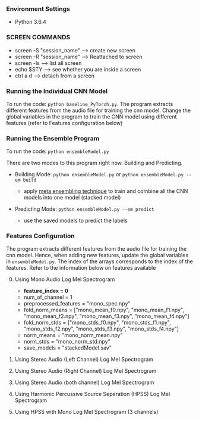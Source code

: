 ### Environment Settings
- Python 3.6.4

### SCREEN COMMANDS
- screen -S "session_name" --> create new screen
- screen -R "session_name" --> Reattached to screen
- screen -ls --> list all screen
- echo $STY --> see whether you are inside a screen
- ctrl a d --> detach from a screen

### Running the Individual CNN Model

To run the code: `python baseline_PyTorch.py`. The program extracts different features from the audio file for training the cnn model. Change the global variables in the program to train the CNN model using different features (refer to Features configuration below)

### Running the Ensemble Program

To run the code: `python ensembleModel.py`

There are two modes to this program right now. Building and Predicting. 

* Building Mode: `python ensembleModel.py` or `python ensembleModel.py --em build`
	* apply [meta ensembling technique](http://blog.kaggle.com/2016/12/27/a-kagglers-guide-to-model-stacking-in-practice/) to train and combine all the CNN models into one model (stacked model)

* Predicting Mode: `python ensembleModel.py --em predict`
	* use the saved models to predict the labels

### Features Configuration

The program extracts different features from the audio file for training the cnn model. Hence, when adding new features, update the global variables in `ensembleModel.py`. The index of the arrays corresponds to the index of the features. Refer to the information below on features available

0. Using Mono Audio Log Mel Spectrogram
	- **feature_index = 0**
	- num_of_channel = 1
	- preprocessed_features = "mono_spec.npy"
	- fold_norm_means = ["mono_mean_f0.npy", "mono_mean_f1.npy", "mono_mean_f2.npy", "mono_mean_f3.npy", "mono_mean_f4.npy"]
	- fold_norm_stds = ["mono_stds_f0.npy", "mono_stds_f1.npy", "mono_stds_f2.npy", "mono_stds_f3.npy", "mono_stds_f4.npy"]
	- norm_means = "mono_norm_mean.npy"   
	- norm_stds = "mono_norm_std.npy"
	- save_models = "stackedModel.sav"

1. Using Stereo Audio (Left Channel) Log Mel Spectrogram


2. Using Stereo Audio (Right Channel) Log Mel Spectrogram


3. Using Stereo Audio (both channel) Log Mel Spectrogram


4. Using Harmonic Percussive Source Seperation (HPSS) Log Mel Spectrogram


5. Using HPSS with Mono Log Mel Spectrogram (3 channels)















